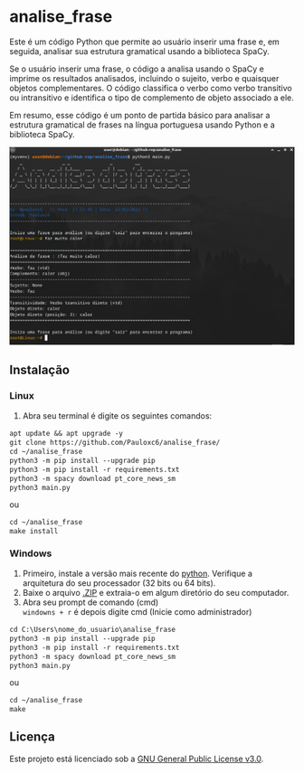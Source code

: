 # analise_frase

Este é um código Python que permite ao usuário inserir uma frase e, em seguida, analisar sua estrutura gramatical usando a biblioteca SpaCy.

Se o usuário inserir uma frase, o código a analisa usando o SpaCy e imprime os resultados analisados, incluindo o sujeito, verbo e quaisquer objetos complementares. O código classifica o verbo como verbo transitivo ou intransitivo e identifica o tipo de complemento de objeto associado a ele.

Em resumo, esse código é um ponto de partida básico para analisar a estrutura gramatical de frases na língua portuguesa usando Python e a biblioteca SpaCy.

<!--IMG-->
<img src="https://github.com/Pauloxc6/analise_frase/blob/main/img/1.png" width="700px">

## Instalação
### Linux

1. Abra seu terminal é digite os seguintes comandos:<br/>
```
apt update && apt upgrade -y
git clone https://github.com/Pauloxc6/analise_frase/
cd ~/analise_frase
python3 -m pip install --upgrade pip
python3 -m pip install -r requirements.txt
python3 -m spacy download pt_core_news_sm
python3 main.py
```
ou
```
cd ~/analise_frase
make install
```
### Windows

1. Primeiro, instale a versão mais recente do [python](https://www.python.org/downloads/windows/). Verifique a arquitetura do seu processador (32 bits ou 64 bits).<br/>
2. Baixe o arquivo [.ZIP](https://github.com/Pauloxc6/analise_frase/archive/refs/heads/main.zip) e extraia-o em algum diretório do seu computador.
3. Abra seu prompt de comando (cmd)<br/>
   ``windowns + r`` é depois digite cmd (Inicie como administrador)
```
cd C:\Users\nome_do_usuario\analise_frase
python3 -m pip install --upgrade pip
python3 -m pip install -r requirements.txt
python3 -m spacy download pt_core_news_sm
python3 main.py
```
ou
```
cd ~/analise_frase
make 
```

## Licença

Este projeto está licenciado sob a [GNU General Public License v3.0](LICENSE).
